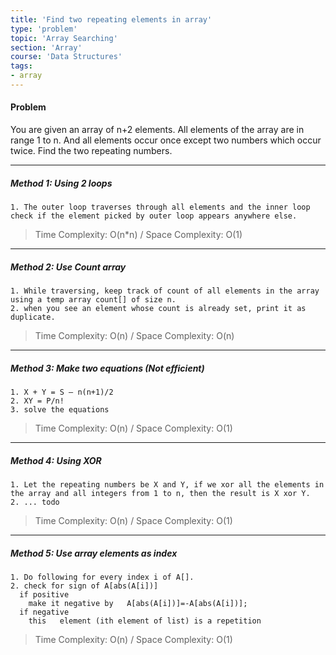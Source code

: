 ```yaml
---
title: 'Find two repeating elements in array'
type: 'problem'
topic: 'Array Searching'
section: 'Array'
course: 'Data Structures'
tags:
- array
---
```

#### Problem
You are given an array of n+2 elements. All elements of the array are in range 1 to n. And all elements occur once except two numbers which occur twice. Find the two repeating numbers.

---
##### Method 1: Using 2 loops
```
1. The outer loop traverses through all elements and the inner loop check if the element picked by outer loop appears anywhere else.
```
> Time Complexity: O(n*n) / Space Complexity: O(1)
---
##### Method 2: Use Count array
```
1. While traversing, keep track of count of all elements in the array using a temp array count[] of size n.
2. when you see an element whose count is already set, print it as duplicate.
```
> Time Complexity: O(n) / Space Complexity: O(n)
---
##### Method 3: Make two equations (Not efficient)
```
1. X + Y = S – n(n+1)/2
2. XY = P/n!
3. solve the equations
```
> Time Complexity: O(n) / Space Complexity: O(1)
---
##### Method 4: Using XOR
```
1. Let the repeating numbers be X and Y, if we xor all the elements in the array and all integers from 1 to n, then the result is X xor Y.
2. ... todo
```
> Time Complexity: O(n) / Space Complexity: O(1)
---
##### Method 5: Use array elements as index
```
1. Do following for every index i of A[].
2. check for sign of A[abs(A[i])]
  if positive
    make it negative by   A[abs(A[i])]=-A[abs(A[i])];
  if negative
    this   element (ith element of list) is a repetition
```
> Time Complexity: O(n) / Space Complexity: O(1)
